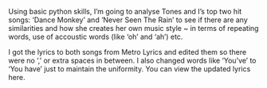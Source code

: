 Using basic python skills, I’m going to analyse Tones and I’s top two hit songs: ‘Dance Monkey’ and ‘Never Seen The Rain’ to see if there are any similarities and how she creates her own music style ~ in terms of repeating words, use of accoustic words (like ‘oh’ and ‘ah’) etc.

I got the lyrics to both songs from Metro Lyrics and edited them so there were no ‘,’ or extra spaces in between. I also changed words like ‘You’ve’ to ‘You have’ just to maintain the uniformity. You can view the updated lyrics here.
